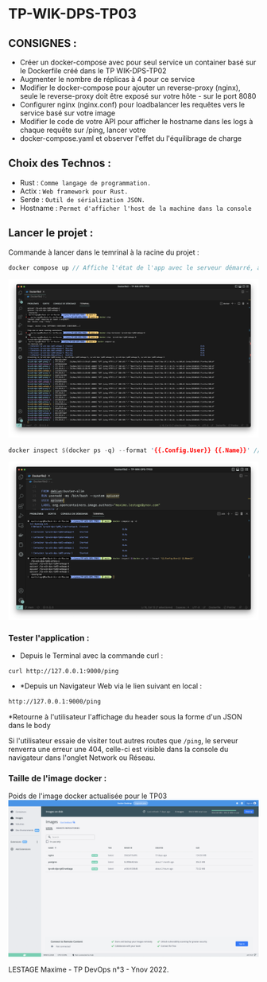 # TP-WIK-DPS-TP03

## CONSIGNES :

- Créer un docker-compose avec pour seul service un container basé sur le Dockerfile créé dans le TP WIK-DPS-TP02
- Augmenter le nombre de réplicas à 4 pour ce service
- Modifier le docker-compose pour ajouter un reverse-proxy (nginx), seule le reverse-proxy doit être exposé sur votre hôte - sur le port 8080
- Configurer nginx (nginx.conf) pour loadbalancer les requêtes vers le service basé sur votre image
- Modifier le code de votre API pour afficher le hostname dans les logs à chaque requête sur /ping, lancer votre
- docker-compose.yaml et observer l'effet du l'équilibrage de charge

## Choix des Technos :

- Rust : `Comme langage de programmation.`
- Actix : `Web framework pour Rust.`
- Serde : `Outil de sérialization JSON.`
- Hostname : `Permet d'afficher l'host de la machine dans la console`

## Lancer le projet :

Commande à lancer dans le temrinal à la racine du projet :

```rs
docker compose up // Affiche l'état de l'app avec le serveur démarré, ainsi que l'action du server balancing.
```

![screenshot](https://github.com/maxlestage/TP-WIK-DPS-TP03/blob/main/Docker_balancingServer.png)

```rs
docker inspect $(docker ps -q) --format '{{.Config.User}} {{.Name}}' // Permet de visualiser l'utilisateur, dans notre cas on run avec "userapi"
```

![screenshot](https://github.com/maxlestage/TP-WIK-DPS-TP03/blob/main/Display_user.png)

### Tester l'application :

- Depuis le Terminal avec la commande curl :

```txt
curl http://127.0.0.1:9000/ping
```

- \*Depuis un Navigateur Web via le lien suivant en local :

```txt
http://127.0.0.1:9000/ping
```

\*Retourne à l'utilisateur l'affichage du header sous la forme d'un JSON dans le body

Si l'utilisateur essaie de visiter tout autres routes que `/ping`, le serveur renverra une erreur une 404, celle-ci est visible dans la console du navigateur dans l'onglet Network ou Réseau.

### Taille de l'image docker :

Poids de l'image docker actualisée pour le TP03
![screenshot](https://github.com/maxlestage/TP-WIK-DPS-TP03/blob/main/TP03_ImageSized.png)

LESTAGE Maxime - TP DevOps n°3 - Ynov 2022.
